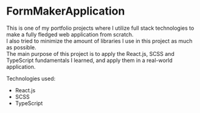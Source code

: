 # FormMakerApplication

This is one of my portfolio projects where I utilize full stack technologies to make a fully fledged web application from scratch.  
I also tried to minimize the amount of libraries I use in this project as much as possible.  
The main purpose of this project is to apply the React.js, SCSS and TypeScript fundamentals I learned, and apply them in a real-world application.  

Technologies used:
- React.js
- SCSS
- TypeScript
